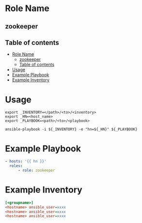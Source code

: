 # Role Name
## zookeeper

## Table of contents
- [Role Name](#role-name)
  - [zookeeper](#zookeeper)
  - [Table of contents](#table-of-contents)
- [Usage](#usage)
- [Example Playbook](#example-playbook)
- [Example Inventory](#example-inventory)

# Usage
``` shell
export _INVENTORY=</path>/<to>/<inventory>
export _HN=<host_name>
export _PLAYBOOK=<path>/<to>/<playbook>

ansible-playbook -i ${_INVENTORY} -e "hn=${_HN}" ${_PLAYBOOK}
```

# Example Playbook
``` yaml
- hosts: '{{ hn }}'
  roles:
      - role: zookeeper
```

# Example Inventory
``` ini
[<groupname>]
<hostname> ansible_user=xxxx
<hostname> ansible_user=xxxx
<hostname> ansible_user=xxxx
```
